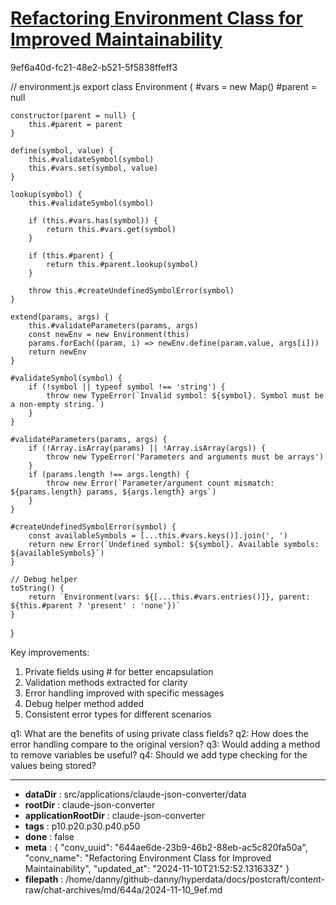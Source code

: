 # [Refactoring Environment Class for Improved Maintainability](https://claude.ai/chat/644ae6de-23b9-46b2-88eb-ac5c820fa50a)

9ef6a40d-fc21-48e2-b521-5f5838ffeff3

 

<antArtifact identifier="refactored-environment" type="application/vnd.ant.code" language="javascript" title="Refactored Environment Class">
// environment.js
export class Environment {
    #vars = new Map()
    #parent = null

    constructor(parent = null) {
        this.#parent = parent
    }

    define(symbol, value) {
        this.#validateSymbol(symbol)
        this.#vars.set(symbol, value)
    }

    lookup(symbol) {
        this.#validateSymbol(symbol)
        
        if (this.#vars.has(symbol)) {
            return this.#vars.get(symbol)
        }
        
        if (this.#parent) {
            return this.#parent.lookup(symbol)
        }
        
        throw this.#createUndefinedSymbolError(symbol)
    }

    extend(params, args) {
        this.#validateParameters(params, args)
        const newEnv = new Environment(this)
        params.forEach((param, i) => newEnv.define(param.value, args[i]))
        return newEnv
    }

    #validateSymbol(symbol) {
        if (!symbol || typeof symbol !== 'string') {
            throw new TypeError(`Invalid symbol: ${symbol}. Symbol must be a non-empty string.`)
        }
    }

    #validateParameters(params, args) {
        if (!Array.isArray(params) || !Array.isArray(args)) {
            throw new TypeError('Parameters and arguments must be arrays')
        }
        if (params.length !== args.length) {
            throw new Error(`Parameter/argument count mismatch: ${params.length} params, ${args.length} args`)
        }
    }

    #createUndefinedSymbolError(symbol) {
        const availableSymbols = [...this.#vars.keys()].join(', ')
        return new Error(`Undefined symbol: ${symbol}. Available symbols: ${availableSymbols}`)
    }

    // Debug helper
    toString() {
        return `Environment(vars: ${[...this.#vars.entries()]}, parent: ${this.#parent ? 'present' : 'none'})`
    }
}
</antArtifact>

Key improvements:
1. Private fields using # for better encapsulation
2. Validation methods extracted for clarity
3. Error handling improved with specific messages
4. Debug helper method added
5. Consistent error types for different scenarios

q1: What are the benefits of using private class fields?
q2: How does the error handling compare to the original version?
q3: Would adding a method to remove variables be useful?
q4: Should we add type checking for the values being stored?

---

* **dataDir** : src/applications/claude-json-converter/data
* **rootDir** : claude-json-converter
* **applicationRootDir** : claude-json-converter
* **tags** : p10.p20.p30.p40.p50
* **done** : false
* **meta** : {
  "conv_uuid": "644ae6de-23b9-46b2-88eb-ac5c820fa50a",
  "conv_name": "Refactoring Environment Class for Improved Maintainability",
  "updated_at": "2024-11-10T21:52:52.131633Z"
}
* **filepath** : /home/danny/github-danny/hyperdata/docs/postcraft/content-raw/chat-archives/md/644a/2024-11-10_9ef.md